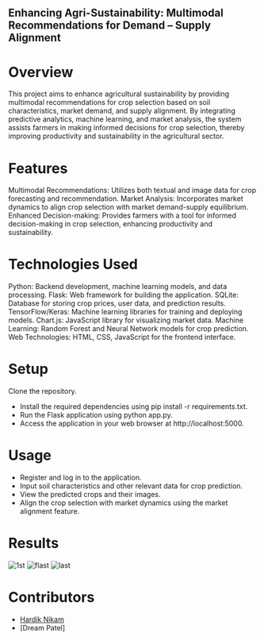 ## Enhancing Agri-Sustainability: Multimodal Recommendations for Demand – Supply Alignment

# Overview
This project aims to enhance agricultural sustainability by providing multimodal recommendations for crop selection based on soil characteristics, market demand, and supply alignment. By integrating predictive analytics, machine learning, and market analysis, the system assists farmers in making informed decisions for crop selection, thereby improving productivity and sustainability in the agricultural sector.

# Features
Multimodal Recommendations: Utilizes both textual and image data for crop forecasting and recommendation.
Market Analysis: Incorporates market dynamics to align crop selection with market demand-supply equilibrium.
Enhanced Decision-making: Provides farmers with a tool for informed decision-making in crop selection, enhancing productivity and sustainability.

# Technologies Used
Python: Backend development, machine learning models, and data processing.
Flask: Web framework for building the application.
SQLite: Database for storing crop prices, user data, and prediction results.
TensorFlow/Keras: Machine learning libraries for training and deploying models.
Chart.js: JavaScript library for visualizing market data.
Machine Learning: Random Forest and Neural Network models for crop prediction.
Web Technologies: HTML, CSS, JavaScript for the frontend interface.

# Setup
Clone the repository.
- Install the required dependencies using pip install -r requirements.txt.
- Run the Flask application using python app.py.
- Access the application in your web browser at http://localhost:5000.

# Usage
- Register and log in to the application.
- Input soil characteristics and other relevant data for crop prediction.
- View the predicted crops and their images.
- Align the crop selection with market dynamics using the market alignment feature.

# Results
![1st](https://github.com/pranavmaurya/agri/assets/85123163/4f40d2b2-1d53-48bc-a836-7d9b34396393)
![flast](https://github.com/pranavmaurya/agri/assets/85123163/cb870f8a-5b7e-48e8-9456-14f01c5d8628)
![last](https://github.com/pranavmaurya/agri/assets/85123163/fd51f5de-09bd-4868-9bb3-c7ccf279b853)

# Contributors
- [Hardik Nikam]([https://github.com/contributor1](https://github.com/HardikNickam))
- [Dream Patel]

